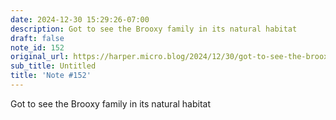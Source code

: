 ```yaml
---
date: 2024-12-30 15:29:26-07:00
description: Got to see the Brooxy family in its natural habitat
draft: false
note_id: 152
original_url: https://harper.micro.blog/2024/12/30/got-to-see-the-brooxy.html
sub_title: Untitled
title: 'Note #152'
---
```


Got to see the Brooxy family in its natural habitat